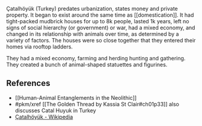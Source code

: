 Çatalhöyük (Turkey) predates urbanization, states money and private property. It began to exist around the same time as [[domestication]]. It had tight-packed mudbrick houses for up to 8k people, lasted 1k years, left no signs of social hierarchy (or government) or war, had a mixed economy, and changed in its relationship with animals over time, as determined by a variety of factors. The houses were so close together that they entered their homes via rooftop ladders. 

They had a mixed economy, farming and herding hunting and gathering. They created a bunch of animal-shaped statuettes and figurines. 

## References
- [[Human-Animal Entanglements in the Neolithic]]
- #pkm/xref  [[The Golden Thread by Kassia St Clair#ch01p33]] also discusses Catal Huyuk in Turkey
- [Çatalhöyük - Wikipedia](https://en.wikipedia.org/wiki/%C3%87atalh%C3%B6y%C3%BCk)